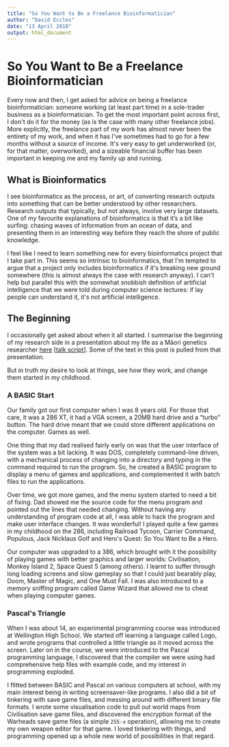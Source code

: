 ```yaml
---
title: "So You Want to Be a Freelance Bioinformatician"
author: "David Eccles"
date: "13 April 2018"
output: html_document
---
```


# So You Want to Be a Freelance Bioinformatician

Every now and then, I get asked for advice on being a freelance
bioinformatician: someone working (at least part time) in a
sole-trader business as a bioinformatician. To get the most important
point across first, I don't do it for the money (as is the case with
many other freelance jobs). More explicitly, the freelance part of my
work has almost never been the entirety of my work, and when it has
I've sometimes had to go for a few months without a source of
income. It's very easy to get underworked (or, for that matter,
overworked), and a sizeable financial buffer has been important in
keeping me and my family up and running.

## What is Bioinformatics

I see bioinformatics as the process, or art, of converting research
outputs into something that can be better understood by other
researchers. Research outputs that typically, but not always, involve
very large datasets.  One of my favourite explanations of
bioinformatics is that it’s a bit like surfing: chasing waves of
information from an ocean of data, and presenting them in an
interesting way before they reach the shore of public knowledge.

I feel like I need to learn something new for every bioinformatics
project that I take part in. This seems so intrinsic to
bioinformatics, that I'm tempted to argue that a project only includes
bioinformatics if it's breaking new ground somewhere (this is almost
always the case with research anyway). I can't help but parallel this
with the somewhat snobbish definition of artificial intelligence that
we were told during computer science lectures: if lay people can
understand it, it's not artificial intelligence.

## The Beginning

I occasionally get asked about when it all started. I summarise the
beginning of my research side in a presentation about my life as a
Māori genetics researcher
[here](https://www.researchgate.net/publication/308026084_The_Maori_Difference_Exploring_the_life_of_a_Maori_genetics_researcher)
[[talk script](https://www.researchgate.net/publication/308026087_Talk_script_for_presentation_2016-Sep-09)]. Some
of the text in this post is pulled from that presentation.

But in truth my desire to look at things, see how they work, and
change them started in my childhood.

### A BASIC Start

Our family got our first computer when I was 8 years old. For those
that care, it was a 286 XT, it had a VGA screen, a 20MB hard drive and
a “turbo” button. The hard drive meant that we could store different
applications on the computer. Games as well.

One thing that my dad realised fairly early on was that the user
interface of the system was a bit lacking. It was DOS, completely
command-line driven, with a mechanical process of changing into a
directory and typing in the command required to run the program. So,
he created a BASIC program to display a menu of games and
applications, and complemented it with batch files to run the
applications.

Over time, we got more games, and the menu system started to need a
bit of fixing. Dad showed me the source code for the menu program and
pointed out the lines that needed changing. Without having any
understanding of program code at all, I was able to hack the program
and make user interface changes. It was wonderful! I played quite a
few games in my childhood on the 286, including Railroad Tycoon,
Carrier Command, Populous, Jack Nicklaus Golf and Hero's Quest: So You
Want to Be a Hero.

Our computer was upgraded to a 386, which brought with it the
possibility of playing games with better graphics and larger worlds:
Civilisation, Monkey Island 2, Space Quest 5 (among others). I learnt
to suffer through long loading screens and slow gameplay so that I
could just bearably play, Doom, Master of Magic, and One Must Fall. I
was also introduced to a memory sniffing program called Game Wizard
that allowed me to cheat when playing computer games.

### Pascal's Triangle

When I was about 14, an experimental programming course was introduced
at Wellington High School. We started off learning a language called
Logo, and wrote programs that controlled a little triangle as it moved
across the screen. Later on in the course, we were introduced to the
Pascal programming language, I discovered that the compiler we were
using had comprehensive help files with example code, and my interest
in programming exploded.

I flitted between BASIC and Pascal on various computers at school,
with my main interest being in writing screensaver-like programs. I
also did a bit of tinkering with save game files, and messing around
with different binary file formats. I wrote some visualisation code to
pull out world maps from Civilisation save game files, and discovered
the encryption format of the Warheads save game files (a simple
`255-x` operation), allowing me to create my own weapon editor for
that game. I loved tinkering with things, and programming opened up a
whole new world of possibilities in that regard.
